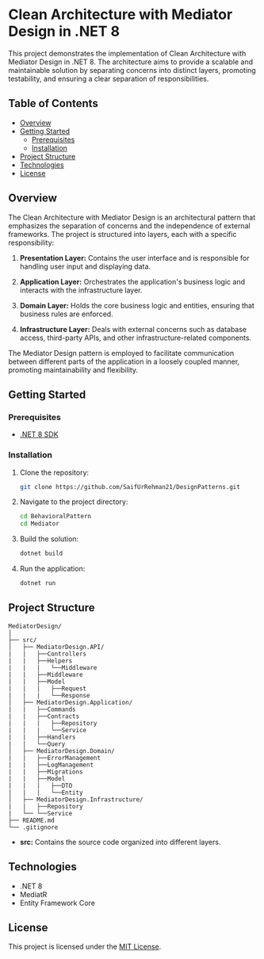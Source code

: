 # Clean Architecture with Mediator Design in .NET 8

This project demonstrates the implementation of Clean Architecture with Mediator Design in .NET 8. The architecture aims to provide a scalable and maintainable solution by separating concerns into distinct layers, promoting testability, and ensuring a clear separation of responsibilities.

## Table of Contents

- [Overview](#overview)
- [Getting Started](#getting-started)
  - [Prerequisites](#prerequisites)
  - [Installation](#installation)
- [Project Structure](#project-structure)
- [Technologies](#technologies)
- [License](#license)

## Overview

The Clean Architecture with Mediator Design is an architectural pattern that emphasizes the separation of concerns and the independence of external frameworks. The project is structured into layers, each with a specific responsibility:

1. **Presentation Layer:** Contains the user interface and is responsible for handling user input and displaying data.

2. **Application Layer:** Orchestrates the application's business logic and interacts with the infrastructure layer.

3. **Domain Layer:** Holds the core business logic and entities, ensuring that business rules are enforced.

4. **Infrastructure Layer:** Deals with external concerns such as database access, third-party APIs, and other infrastructure-related components.

The Mediator Design pattern is employed to facilitate communication between different parts of the application in a loosely coupled manner, promoting maintainability and flexibility.

## Getting Started

### Prerequisites

- [.NET 8 SDK](https://dotnet.microsoft.com/download)

### Installation

1. Clone the repository:

   ```bash
   git clone https://github.com/SaifUrRehman21/DesignPatterns.git
   ```

2. Navigate to the project directory:

   ```bash
   cd BehavioralPattern
   cd Mediator
   ```

3. Build the solution:

   ```bash
   dotnet build
   ```

4. Run the application:

   ```bash
   dotnet run
   ```

## Project Structure

```
MediatorDesign/
│
├── src/
│   ├── MediatorDesign.API/
|	|	├──Controllers
|	|	├──Helpers
|	|	|	└──Middleware
|	|	├──Middleware
|	|	├──Model
|	|	|	├──Request
|	|	|	└──Response
│   ├── MediatorDesign.Application/
|	|	├──Commands
|	|	├──Contracts
|	|	|	├──Repository
|	|	|	└──Service
|	|	├──Handlers
|	|	└──Query
│   ├── MediatorDesign.Domain/
|	|	├──ErrorManagement
|	|	├──LogManagement
|	|	├──Migrations
|	|	├──Model
|	|	|	├──DTO
|	|	|	└──Entity
│   ├──	MediatorDesign.Infrastructure/
|	|	├──Repository
|	└──	└──Service
├── README.md
└── .gitignore
```

- **src:** Contains the source code organized into different layers.

## Technologies

- .NET 8
- MediatR
- Entity Framework Core

## License

This project is licensed under the [MIT License](LICENSE).